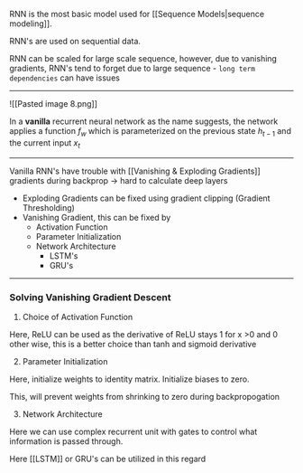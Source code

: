 RNN is the most basic model used for [[Sequence Models|sequence modeling]].

RNN's are used on sequential data.

RNN can be scaled for large scale sequence, however, due to vanishing gradients, RNN's tend to forget due to large sequence - `long term dependencies` can have issues

---
![[Pasted image 8.png]]

In a **vanilla** recurrent neural network as the name suggests, the network applies a function $f_w$ which is parameterized on the previous state $h_{t-1}$ and the current input $x_t$  

---

Vanilla RNN's have trouble with [[Vanishing & Exploding Gradients]] gradients during backprop -> hard to calculate deep layers
- Exploding Gradients can be fixed using gradient clipping (Gradient Thresholding)
- Vanishing Gradient, this can be fixed by 
	- Activation Function
	- Parameter Initialization
	- Network Architecture
		- LSTM's 
		- GRU's

---

### Solving Vanishing Gradient Descent  

1. Choice of Activation Function

Here, ReLU can be used as the derivative of ReLU stays 1 for x >0 and 0 other wise, this is a better choice than tanh and sigmoid derivative

2. Parameter Initialization

Here, initialize weights to identity matrix.
Initialize biases to zero.

This, will prevent weights from shrinking to zero during backpropogation

3. Network Architecture

Here we can use complex recurrent unit with gates to control what information is passed through.

Here [[LSTM]] or GRU's  can be utilized in this regard